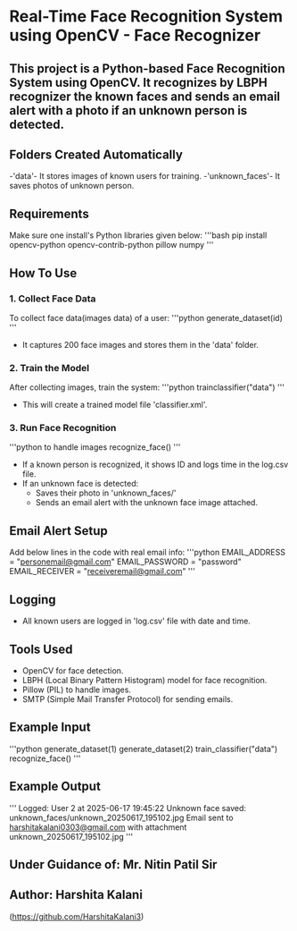 # Real-Time Face Recognition System using OpenCV - Face Recognizer
This project is a Python-based Face Recognition System using OpenCV. It recognizes by LBPH recognizer the known faces and sends an email alert with a photo if an unknown person is detected.
-----

## Folders Created Automatically
-'data'- It stores images of known users for training.
-'unknown_faces'- It saves photos of unknown person.

## Requirements
Make sure one install's Python libraries given below: 
'''bash
pip install opencv-python opencv-contrib-python pillow numpy
'''
## How To Use
### 1. Collect Face Data
To collect face data(images data) of a user:
'''python
generate_dataset(id)
'''
- It captures 200 face images and stores them in the 'data' folder.
### 2. Train the Model
After collecting images, train the system:
'''python
trainclassifier("data")
'''
- This will create a trained model file 'classifier.xml'.
### 3. Run Face Recognition
'''python to handle images
recognize_face()
'''
- If a known person is recognized, it shows ID and logs time in the log.csv file.
- If an unknown face is detected:
    - Saves their photo in 'unknown_faces/'
    - Sends an email alert with the unknown face image attached.

## Email Alert Setup
Add below lines in the code with real email info:
'''python
EMAIL_ADDRESS = "personemail@gmail.com"
EMAIL_PASSWORD = "password"
EMAIL_RECEIVER = "receiveremail@gmail.com"
'''

## Logging
- All known users are logged in 'log.csv' file with date and time.

## Tools Used
- OpenCV for face detection.
- LBPH (Local Binary Pattern Histogram) model for face recognition.
- Pillow (PIL) to handle images.
- SMTP (Simple Mail Transfer Protocol) for sending emails.

## Example Input
'''python 
generate_dataset(1)
generate_dataset(2)
train_classifier("data")
recognize_face()
'''
## Example Output
'''
Logged: User 2 at 2025-06-17 19:45:22
Unknown face saved:
unknown_faces/unknown_20250617_195102.jpg
Email sent to harshitakalani0303@gmail.com with attachment unknown_20250617_195102.jpg
'''

## Under Guidance of: Mr. Nitin Patil Sir
## Author: Harshita Kalani
(https://github.com/HarshitaKalani3)
